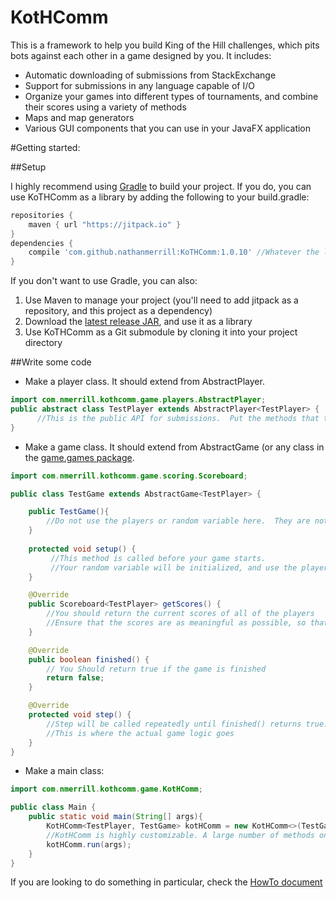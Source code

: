 # KotHComm

This is a framework to help you build King of the Hill challenges, which pits bots against each other in a game designed by you.  It includes:

- Automatic downloading of submissions from StackExchange
- Support for submissions in any language capable of I/O
- Organize your games into different types of tournaments, and combine their scores using a variety of methods
- Maps and map generators
- Various GUI components that you can use in your JavaFX application

#Getting started:

##Setup

I highly recommend using [Gradle](https://gradle.org/) to build your project.  If you do, you can use KoTHComm as a library by adding the following to your build.gradle:

```gradle
repositories {
    maven { url "https://jitpack.io" }
}
dependencies {
    compile 'com.github.nathanmerrill:KoTHComm:1.0.10' //Whatever the latest version is here: https://github.com/nathanmerrill/KotHComm/releases
}
```

If you don't want to use Gradle, you can also:

1. Use Maven to manage your project (you'll need to add jitpack as a repository, and this project as a dependency)
2. Download the [latest release JAR](https://github.com/nathanmerrill/KotHComm/releases), and use it as a library
3. Use KoTHComm as a Git submodule by cloning it into your project directory
 
##Write some code

- Make a player class.  It should extend from AbstractPlayer.
```java
import com.nmerrill.kothcomm.game.players.AbstractPlayer;
public abstract class TestPlayer extends AbstractPlayer<TestPlayer> {
      //This is the public API for submissions.  Put the methods that they will need to implement here
}
```
- Make a game class.  It should extend from AbstractGame (or any class in the [game.games package](https://github.com/nathanmerrill/KotHComm/tree/master/src/main/java/com/nmerrill/kothcomm/game/games).
```java
import com.nmerrill.kothcomm.game.scoring.Scoreboard;

public class TestGame extends AbstractGame<TestPlayer> {

    public TestGame(){
        //Do not use the players or random variable here.  They are not instantiated yet
    }
    
    protected void setup() {
         //This method is called before your game starts.  
         //Your random variable will be initialized, and use the players variable to access the players in the game
    }

    @Override
    public Scoreboard<TestPlayer> getScores() {
        //You should return the current scores of all of the players
        //Ensure that the scores are as meaningful as possible, so that more data can be used to rank the players
    }

    @Override
    public boolean finished() {
        // You Should return true if the game is finished
        return false;
    }

    @Override
    protected void step() {
        //Step will be called repeatedly until finished() returns true.
        //This is where the actual game logic goes
    }
}
```
- Make a main class:
```java
import com.nmerrill.kothcomm.game.KotHComm;

public class Main {
    public static void main(String[] args){
        KotHComm<TestPlayer, TestGame> kotHComm = new KotHComm<>(TestGame::new);
        //KotHComm is highly customizable. A large number of methods on kotHComm allow you to set how you want your KotH to run.
        kotHComm.run(args);
    }
}
```

If you are looking to do something in particular, check the [HowTo document](HowTo.md)
